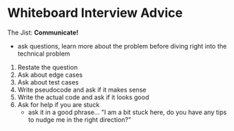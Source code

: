 # Whiteboard Interview Advice
The Jist: **Communicate!**
- ask questions, learn more about the problem before diving right into the technical problem
1. Restate the question
2. Ask about edge cases
3. Ask about test cases
4. Write pseudocode and ask if it makes sense
5. Write the actual code and ask if it looks good
6. Ask for help if you are stuck
    - ask it in a good phrase... "I am a bit stuck here, do you have any tips to nudge me in the right direction?"